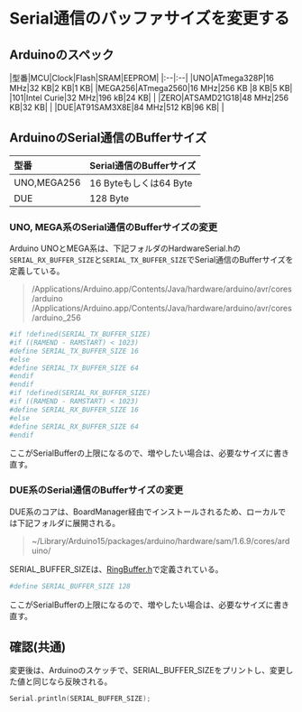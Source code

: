 # Serial通信のバッファサイズを変更する

## Arduinoのスペック

|型番|MCU|Clock|Flash|SRAM|EEPROM|
|:--|:--|
|UNO|ATmega328P|16 MHz|32 KB|2 KB|1 KB|
|MEGA256|ATmega2560|16 MHz|256 KB |8 KB|5 KB|
|101|Intel Curie|32 MHz|196 kB|24 KB| |
|ZERO|ATSAMD21G18|48 MHz|256 KB|32 KB| |
|DUE|AT91SAM3X8E|84 MHz|512 KB|96 KB| |

## ArduinoのSerial通信のBufferサイズ

|型番|Serial通信のBufferサイズ|
|:--|:--|
|UNO,MEGA256|16 Byteもしくは64 Byte|
|DUE|128 Byte|

### UNO, MEGA系のSerial通信のBufferサイズの変更

Arduino UNOとMEGA系は、下記フォルダのHardwareSerial.hの`SERIAL_RX_BUFFER_SIZE`と`SERIAL_TX_BUFFER_SIZE`でSerial通信のBufferサイズを定義している。

> /Applications/Arduino.app/Contents/Java/hardware/arduino/avr/cores/arduino
> /Applications/Arduino.app/Contents/Java/hardware/arduino/avr/cores/arduino_256

```bash
#if !defined(SERIAL_TX_BUFFER_SIZE)
#if ((RAMEND - RAMSTART) < 1023)
#define SERIAL_TX_BUFFER_SIZE 16
#else
#define SERIAL_TX_BUFFER_SIZE 64
#endif
#endif
#if !defined(SERIAL_RX_BUFFER_SIZE)
#if ((RAMEND - RAMSTART) < 1023)
#define SERIAL_RX_BUFFER_SIZE 16
#else
#define SERIAL_RX_BUFFER_SIZE 64
#endif
```

ここがSerialBufferの上限になるので、増やしたい場合は、必要なサイズに書き直す。

### DUE系のSerial通信のBufferサイズの変更

DUE系のコアは、BoardManager経由でインストールされるため、ローカルでは下記フォルダに展開される。

> ~/Library/Arduino15/packages/arduino/hardware/sam/1.6.9/cores/arduino/

SERIAL_BUFFER_SIZEは、[RingBuffer.h](https://github.com/arduino/Arduino/blob/master/hardware/arduino/sam/cores/arduino/RingBuffer.h)で定義されている。

```bash
#define SERIAL_BUFFER_SIZE 128
```

ここがSerialBufferの上限になるので、増やしたい場合は、必要なサイズに書き直す。

## 確認(共通)

変更後は、Arduinoのスケッチで、SERIAL_BUFFER_SIZEをプリントし、変更した値と同じなら反映される。

```c
Serial.println(SERIAL_BUFFER_SIZE);
```

